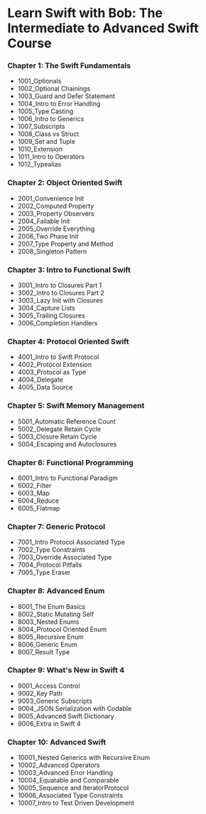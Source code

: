 # Learn Swift with Bob: The Intermediate to Advanced Swift Course

### Chapter 1: The Swift Fundamentals
- 1001_Optionals
- 1002_Optional Chainings
- 1003_Guard and Defer Statement
- 1004_Intro to Error Handling
- 1005_Type Casting
- 1006_Intro to Generics
- 1007_Subscripts
- 1008_Class vs Struct
- 1009_Set and Tuple
- 1010_Extension
- 1011_Intro to Operators
- 1012_Typealias

### Chapter 2: Object Oriented Swift
- 2001_Convenience Init
- 2002_Computed Property
- 2003_Property Observers
- 2004_Failable Init
- 2005_Override Everything
- 2006_Two Phase Init
- 2007_Type Property and Method
- 2008_Singleton Pattern

### Chapter 3: Intro to Functional Swift
- 3001_Intro to Closures Part 1
- 3002_Intro to Closures Part 2
- 3003_Lazy Init with Closures
- 3004_Capture Lists
- 3005_Trailing Closures
- 3006_Completion Handlers

### Chapter 4: Protocol Oriented Swift
- 4001_Intro to Swift Protocol
- 4002_Protocol Extension
- 4003_Protocol as Type
- 4004_Delegate
- 4005_Data Source

### Chapter 5: Swift Memory Management
- 5001_Automatic Reference Count
- 5002_Delegate Retain Cycle
- 5003_Closure Retain Cycle
- 5004_Escaping and Autoclosures

### Chapter 6: Functional Programming
- 6001_Intro to Functional Paradigm
- 6002_Filter
- 6003_Map
- 6004_Reduce
- 6005_Flatmap

### Chapter 7:  Generic Protocol
- 7001_Intro Protocol Associated Type
- 7002_Type Constraints
- 7003_Override Associated Type
- 7004_Protocol Pitfalls
- 7005_Type Eraser

### Chapter 8: Advanced Enum
- 8001_The Enum Basics
- 8002_Static Mutating Self
- 8003_Nested Enums
- 8004_Protocol Oriented Enum
- 8005_Recursive Enum
- 8006_Generic Enum
- 8007_Result Type

### Chapter 9: What's New in Swift 4
- 9001_Access Control
- 9002_Key Path
- 9003_Generic Subscripts
- 9004_JSON Serialization with Codable
- 9005_Advanced Swift Dictionary
- 9006_Extra in Swift 4

### Chapter 10: Advanced Swift
- 10001_Nested Generics with Recursive Enum
- 10002_Advanced Operators
- 10003_Advanced Error Handling
- 10004_Equatable and Comparable
- 10005_Sequence and IteratorProtocol
- 10006_Associated Type Constraints
- 10007_Intro to Test Driven Development
